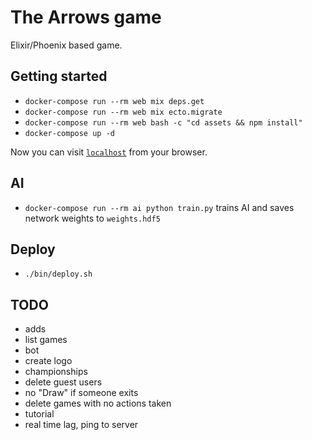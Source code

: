 # The Arrows game
Elixir/Phoenix based game.

## Getting started

  * `docker-compose run --rm web mix deps.get`
  * `docker-compose run --rm web mix ecto.migrate`
  * `docker-compose run --rm web bash -c "cd assets && npm install"`
  * `docker-compose up -d`

Now you can visit [`localhost`](http://localhost) from your browser.

## AI
- `docker-compose run --rm ai python train.py` trains AI and saves network weights to `weights.hdf5`

## Deploy 
- `./bin/deploy.sh`

## TODO
* adds
* list games
* bot
* create logo
* championships
* delete guest users
* no "Draw" if someone exits
* delete games with no actions taken
* tutorial
* real time lag, ping to server